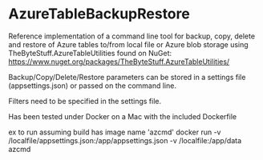 # AzureTableBackupRestore
Reference implementation of a command line tool for backup, copy, delete and restore of Azure tables to/from local file or Azure blob storage using TheByteStuff.AzureTableUtilities found on NuGet: https://www.nuget.org/packages/TheByteStuff.AzureTableUtilities/

Backup/Copy/Delete/Restore parameters can be stored in a settings file (appsettings.json) or passed on the command line.

Filters need to be specified in the settings file.

Has been tested under Docker on a Mac with the included Dockerfile

ex to run assuming build has image name 'azcmd'
docker run -v /localfile/appsettings.json:/app/appsettings.json -v /localfile:/app/data azcmd
